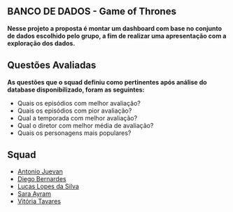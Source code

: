 ## BANCO DE DADOS - Game of Thrones

<p><strong>Nesse projeto a proposta é montar um dashboard com base no conjunto de dados escolhido pelo grupo, a fim de realizar uma apresentação com a exploração dos dados.</strong></p>

## Questões Avaliadas

<p><strong>As questões que o squad definiu como pertinentes após análise do database disponibilizado, foram as seguintes:</strong></p>

<ul>
  <li> Quais os episódios com melhor avaliação? </li>
  <li> Quais os episódios com pior avaliação? </li>
  <li> Qual a temporada com melhor avaliação? </li>
  <li> Qual o diretor com melhor média de avaliação? </li>
  <li> Quais os personagens mais populares?</li>
</ul>

## Squad

<ul>

<li><a href="https://github.com/Juevan">Antonio Juevan</a></li>

<li><a href="https://github.com/DiegoBernardes95">Diego Bernardes</a></li>

<li><a href="https://github.com/LucasLopesPrograms">Lucas Lopes da Silva</a></li>

<li><a href="https://github.com/ZoeDoceAmarga">Sara Ayram</a></li>

<li><a href="https://github.com/VihProgramer">Vitória Tavares</a></li>

</ul>
